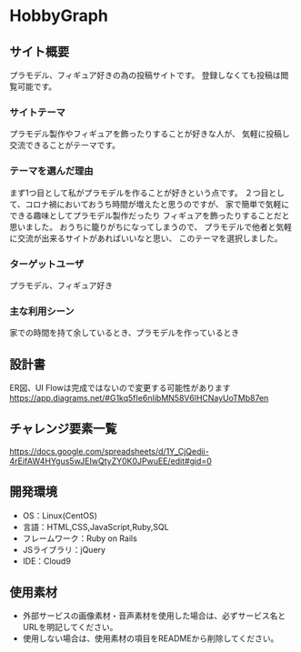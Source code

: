 # HobbyGraph

## サイト概要
プラモデル、フィギュア好きの為の投稿サイトです。
登録しなくても投稿は閲覧可能です。

### サイトテーマ
プラモデル製作やフィギュアを飾ったりすることが好きな人が、
気軽に投稿し交流できることがテーマです。

### テーマを選んだ理由
まず1つ目として私がプラモデルを作ることが好きという点です。
２つ目として、コロナ禍においておうち時間が増えたと思うのですが、
家で簡単で気軽にできる趣味としてプラモデル製作だったり
フィギュアを飾ったりすることだと思いました。
おうちに籠りがちになってしまうので、
プラモデルで他者と気軽に交流が出来るサイトがあればいいなと思い、
このテーマを選択しました。

### ターゲットユーザ
プラモデル、フィギュア好き

### 主な利用シーン
家での時間を持て余しているとき、プラモデルを作っているとき

## 設計書
ER図、UI Flowは完成ではないので変更する可能性があります
https://app.diagrams.net/#G1kq5fIe6nIibMN58V6lHCNayUoTMb87en

## チャレンジ要素一覧
https://docs.google.com/spreadsheets/d/1Y_CjQedii-4rEifAW4HYgus5wJEIwQtyZY0K0JPwuEE/edit#gid=0

## 開発環境
- OS：Linux(CentOS)
- 言語：HTML,CSS,JavaScript,Ruby,SQL
- フレームワーク：Ruby on Rails
- JSライブラリ：jQuery
- IDE：Cloud9

## 使用素材
- 外部サービスの画像素材・音声素材を使用した場合は、必ずサービス名とURLを明記してください。
- 使用しない場合は、使用素材の項目をREADMEから削除してください。